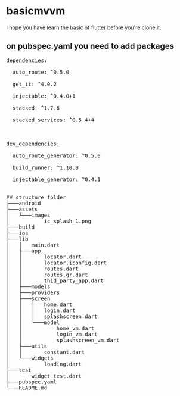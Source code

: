 # basicmvvm

I hope you have learn the basic of flutter before you're clone it.


## on pubspec.yaml you need to add packages
<pre>
dependencies:<br/>
  auto_route: ^0.5.0<br/>
  get_it: ^4.0.2<br/>
  injectable: ^0.4.0+1<br/>
  stacked: ^1.7.6<br/>
  stacked_services: ^0.5.4+4<br/>
<br/>
dev_dependencies:<br/>
  auto_route_generator: ^0.5.0<br/>
  build_runner: ^1.10.0<br/>
  injectable_generator: ^0.4.1


## structure folder
├───android
├───assets
│   └───images
│           ic_splash_1.png
├───build
├───ios
├───lib
│   │   main.dart
│   ├───app
│   │       locator.dart
│   │       locator.iconfig.dart
│   │       routes.dart
│   │       routes.gr.dart
│   │       thid_party_app.dart
│   ├───models
│   ├───providers
│   ├───screen
│   │   │   home.dart
│   │   │   login.dart
│   │   │   splashscreen.dart
│   │   └───model
│   │           home_vm.dart
│   │           login_vm.dart
│   │           splashscreen_vm.dart
│   ├───utils
│   │       constant.dart
│   └───widgets
│           loading.dart
├───test
│       widget_test.dart
├───pubspec.yaml
└───README.md


</pre>
